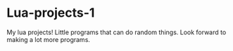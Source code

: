 # Lua-projects-1
My lua projects! Little programs that can do random things. Look forward to making a lot more programs.
